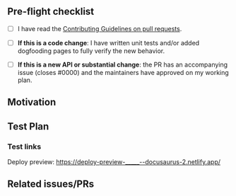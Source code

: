 <!--
Thank you for sending the PR! We appreciate you spending the time to work on these changes.
You can learn more about contributing to Docusaurus here: https://github.com/facebook/docusaurus/blob/main/CONTRIBUTING.md
Happy contributing!
-->

## Pre-flight checklist

- [ ] I have read the [Contributing Guidelines on pull requests](https://github.com/facebook/docusaurus/blob/main/CONTRIBUTING.md#pull-requests).

- [ ] **If this is a code change**: I have written unit tests and/or added dogfooding pages to fully verify the new behavior.

- [ ] **If this is a new API or substantial change**: the PR has an accompanying issue (closes #0000) and the maintainers have approved on my working plan.

<!--
Please also remember to sign the CLA, although you can also sign it after submitting the PR. The CLA is required for us to merge your PR.
If this PR adds or changes functionality, please take some time to update the docs. You can also write docs after the API design is finalized and the code changes have been approved.
-->

## Motivation

<!-- Help us understand your motivation by explaining why you decided to make this change. Does this fix a bug? Does it close an issue? -->

## Test Plan

<!-- Write your test plan here. If you changed any code, please provide us with clear instructions on how you verified your changes work. Bonus points for screenshots and videos! -->

### Test links

<!--
🙏 Please add an exhaustive list of links relevant to this pull request.
⏱ This saves maintainers a lot of time during reviews.

- If you changed anything that's displayed on UI, please add a dogfooding page in website/_dogfooding to help us preview the effect. Those tests are deployed at https://docusaurus.io/tests
- If you changed documentation, please link to the new and updated documentation pages.

After submission, our Netlify bot will post a deploy preview link in comment, in the format of https://deploy-preview-<PR-NUMBER>--docusaurus-2.netlify.app/. Once available, please edit this section with links to the relevant deploy preview pages.

Please don't be afraid to change the main site's configuration as well! You can make use of your new feature on our site so we can preview its effects. We can decide if it should be kept in production before merging it.
-->

Deploy preview: <https://deploy-preview-_____--docusaurus-2.netlify.app/>

## Related issues/PRs

<!-- If you haven't already, link to issues/PRs that are related to this change. This helps us develop the context and keep a rich repo history. If this PR is a continuation of a past PR's work, link to that PR. If the PR addresses part of the problem in a meta-issue, mention that issue. -->
